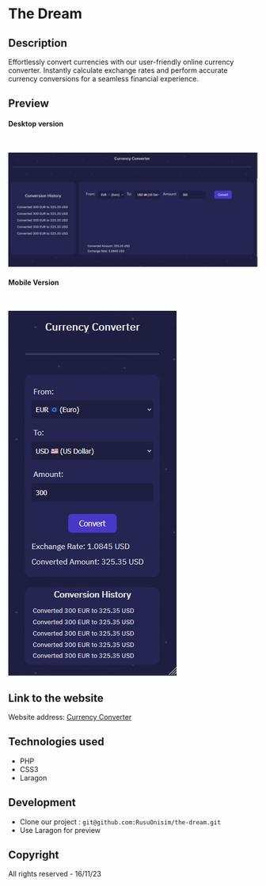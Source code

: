 # The Dream

## Description

Effortlessly convert currencies with our user-friendly online currency converter. Instantly calculate exchange rates and perform accurate currency conversions for a seamless financial experience.


## Preview
#### Desktop version
<br>

![image](thedreamdesk.png)



#### Mobile Version

<br>

![image](mobilethedream.png)


## Link to the website
Website address: [Currency Converter](http://the-dream.infinityfreeapp.com/)


## Technologies used
- PHP
- CSS3
- Laragon

## Development
- Clone our project : `git@github.com:RusuOnisim/the-dream.git`
- Use Laragon for preview


## Copyright
All rights reserved - 16/11/23
